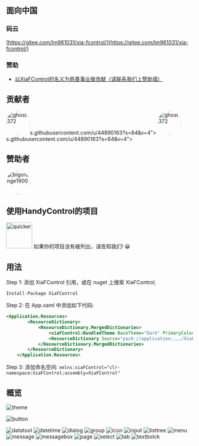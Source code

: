 ## 面向中国


### 码云

[https://gitee.com/lm961031/xia-fcontrol/](https://gitee.com/lm961031/xia-fcontrol/)

### 赞助

* [以XiaFControl的名义为慈善事业做贡献（请联系我们上赞助墙）](http://www.chinacharityfederation.org/ConfirmDonation/0.html?zhijie=3)

## 贡献者

<a href="https://github.com/ghost1372" target="_blank"><img style="border-radius:50%!important" width="64px" alt="ghost1372" src="https://raw.githubusercontent.com/LiuliuMao/LMFiles/master/XiaFControl/girl.png"></a>s.githubusercontent.com/u/44890163?s=64&v=4"></a>
<a href="https://github.com/ghost1372" target="_blank"><img style="border-radius:50%!important" width="64px" alt="ghost1372" src="https://raw.githubusercontent.com/LiuliuMao/LMFiles/master/XiaFControl/58766277.jpg"></a>s.githubusercontent.com/u/44890163?s=64&v=4"></a>

## 赞助者

<a href="https://github.com/bigorange1900" target="_blank"><img style="border-radius:50%!important" width="64px" alt="bigorange1900" src="https://raw.githubusercontent.com/LiuliuMao/LMFiles/master/XiaFControl/girl.png"></a>

## 使用HandyControl的项目

<a href="https://getquicker.net" target="_blank"><img width="70px" alt="quicker" src="https://raw.githubusercontent.com/LiuliuMao/LMFiles/master/XiaFControlcar.png"></a>
如果你的项目没有被列出，请告知我们! 😀

## 用法

Step 1: 添加 XiaFControl 引用，或在 nuget 上搜索 XiaFControl;

```Install-Package XiaFControl```

Step 2: 在 App.xaml 中添加如下代码:
```XML
<Application.Resources>
        <ResourceDictionary>
            <ResourceDictionary.MergedDictionaries>
                <xiaFControl:BundledTheme BaseTheme="Dark" PrimaryColor="XiaFBlue"/>
                <ResourceDictionary Source="pack://application:,,,/XiaFControl;component/Themes/Basic/Generic.xaml" />
            </ResourceDictionary.MergedDictionaries>
        </ResourceDictionary>
    </Application.Resources>
```

Step 3: 添加命名空间:
`xmlns:xiaFControl="clr-namespace:XiaFControl;assembly=XiaFControl"`

## 概览

![theme](https://raw.githubusercontent.com/LiuliuMao/LMFiles/master/XiaFControl/theme.png)

![button](https://raw.githubusercontent.com/LiuliuMao/LMFiles/master/XiaFControl/button.png)

![datatool](https://raw.githubusercontent.com/LiuliuMao/LMFiles/master/XiaFControl/datatool.png)
![datetime](https://raw.githubusercontent.com/LiuliuMao/LMFiles/master/XiaFControl/datetime.png)
![dialog](https://raw.githubusercontent.com/LiuliuMao/LMFiles/master/XiaFControl/dialog.png)
![group](https://raw.githubusercontent.com/LiuliuMao/LMFiles/master/XiaFControl/group.png)
![icon](https://raw.githubusercontent.com/LiuliuMao/LMFiles/master/XiaFControl/icon.png)
![input](https://raw.githubusercontent.com/LiuliuMao/LMFiles/master/XiaFControl/input.png)
![listtree](https://raw.githubusercontent.com/LiuliuMao/LMFiles/master/XiaFControl/listtree.png)
![menu](https://raw.githubusercontent.com/LiuliuMao/LMFiles/master/XiaFControl/menu.png)
![message](https://raw.githubusercontent.com/LiuliuMao/LMFiles/master/XiaFControl/message.png)
![messagebox](https://raw.githubusercontent.com/LiuliuMao/LMFiles/master/XiaFControl/messagebox.png)
![page](https://raw.githubusercontent.com/LiuliuMao/LMFiles/master/XiaFControl/page.png)
![select](https://raw.githubusercontent.com/LiuliuMao/LMFiles/master/XiaFControl/select.png)
![tab](https://raw.githubusercontent.com/LiuliuMao/LMFiles/master/XiaFControl/tab.png)
![textbolck](https://raw.githubusercontent.com/LiuliuMao/LMFiles/master/XiaFControl/textbolck.png)

